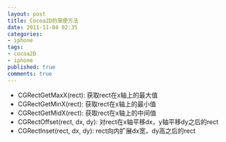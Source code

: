 ```yaml
---
layout: post
title: Cocoa2D的简便方法
date: 2011-11-04 02:35
categories:
- iphone
tags:
- cocoa2D
- iphone
published: true
comments: true
---
```

- CGRectGetMaxX(rect): 获取rect在x轴上的最大值
- CGRectGetMinX(rect): 获取rect在x轴上的最小值
- CGRectGetMidX(rect): 获取rect在x轴上的中间值
- CGRectOffset(rect, dx, dy): 对rect在x轴平移dx，y轴平移dy之后的rect
- CGRectInset(rect, dx, dy): rect向内扩展dx宽，dy高之后的rect
 

